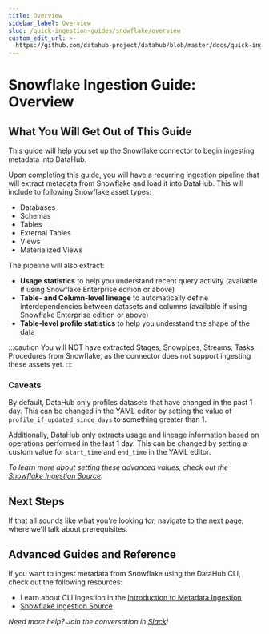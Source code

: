 ```yaml
---
title: Overview
sidebar_label: Overview
slug: /quick-ingestion-guides/snowflake/overview
custom_edit_url: >-
  https://github.com/datahub-project/datahub/blob/master/docs/quick-ingestion-guides/snowflake/overview.md
---
```


# Snowflake Ingestion Guide: Overview

## What You Will Get Out of This Guide

This guide will help you set up the Snowflake connector to begin ingesting metadata into DataHub.

Upon completing this guide, you will have a recurring ingestion pipeline that will extract metadata from Snowflake and load it into DataHub. This will include to following Snowflake asset types:

- Databases
- Schemas
- Tables
- External Tables
- Views
- Materialized Views

The pipeline will also extract:

- **Usage statistics** to help you understand recent query activity (available if using Snowflake Enterprise edition or above)
- **Table- and Column-level lineage** to automatically define interdependencies between datasets and columns (available if using Snowflake Enterprise edition or above)
- **Table-level profile statistics** to help you understand the shape of the data

:::caution
You will NOT have extracted Stages, Snowpipes, Streams, Tasks, Procedures from Snowflake, as the connector does not support ingesting these assets yet.
:::

### Caveats

By default, DataHub only profiles datasets that have changed in the past 1 day. This can be changed in the YAML editor by setting the value of `profile_if_updated_since_days` to something greater than 1.

Additionally, DataHub only extracts usage and lineage information based on operations performed in the last 1 day. This can be changed by setting a custom value for `start_time` and `end_time` in the YAML editor.

_To learn more about setting these advanced values, check out the [Snowflake Ingestion Source](/docs/generated/ingestion/sources/snowflake/#module-snowflake)._

## Next Steps

If that all sounds like what you're looking for, navigate to the [next page](setup.md), where we'll talk about prerequisites.

## Advanced Guides and Reference

If you want to ingest metadata from Snowflake using the DataHub CLI, check out the following resources:

- Learn about CLI Ingestion in the [Introduction to Metadata Ingestion](../../../metadata-ingestion/README.md)
- [Snowflake Ingestion Source](/docs/generated/ingestion/sources/snowflake/#module-snowflake)

_Need more help? Join the conversation in [Slack](http://slack.datahubproject.io)!_

